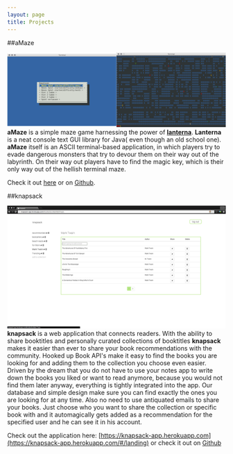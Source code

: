 ```yaml
---
layout: page
title: Projects
---
```


##aMaze

![](/assets/aMaze/aMazeExample.png)
**aMaze** is a simple maze game harnessing the power of [**lanterna**](https://code.google.com/p/lanterna/). **Lanterna** is a neat console text GUI library for Java( even though an old school one). **aMaze** itself is an ASCII terminal-based application, in which players try to evade dangerous monsters that try to devour them on their way out of the labyrinth. On their way out players have to find the magic key, which is their only way out of the hellish terminal maze.

Check it out [here](/projects/aMaze) or on [Github](https://github.com/arthurmathies/aMaze).

##knapsack

![](/assets/knapsack/mainView.png)
**knapsack** is a web application that connects readers. With the ability to share booktitles and personally curated collections of booktitles **knapsack** makes it easier than ever to share your book recommendations with the community. Hooked up Book API's make it easy to find the books you are looking for and adding them to the collection you choose even easier. Driven by the dream that you do not have to use your notes app to write down the books you liked or want to read anymore, because you would not find them later anyway, everything is tightly integrated into the app. Our database and simple design make sure you can find exactly the ones you are looking for at any time. Also no need to use antiquated emails to share your books. Just choose who you want to share the collection or specific book with and it automagically gets added as a recommendation for the specified user and he can see it in his account.

Check out the application here: [https://knapsack-app.herokuapp.com](https://knapsack-app.herokuapp.com/#/landing) or check it out on [Github](https://github.com/knapsack-app/knapsack)